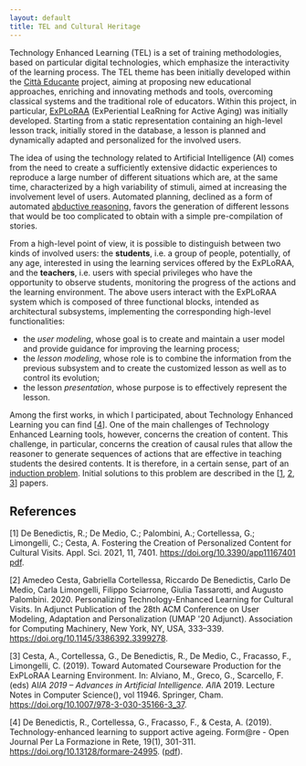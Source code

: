 ```yaml
---
layout: default
title: TEL and Cultural Heritage
---
```


Technology Enhanced Learning (TEL) is a set of training methodologies, based on particular digital technologies, which emphasize the interactivity of the learning process. The TEL theme has been initially developed within the [Città Educante](http://www.cittaeducante.it) project, aiming at proposing new educational approaches, enriching and innovating methods and tools,
overcoming classical systems and the traditional role of educators. Within this project, in particular, [ExPLoRAA](https://github.com/pstlab/ExPLoRAA) (ExPeriential LeaRning for Active Aging) was initially developed. Starting from a static representation containing an high-level lesson track, initially stored in the database, a lesson is planned and dynamically adapted and personalized for the involved users.

The idea of using the technology related to Artificial Intelligence (AI) comes from the need to create a sufficiently extensive didactic experiences to reproduce a large number of different situations which are, at the same time, characterized by a high variability of stimuli, aimed at increasing the involvement level of users. Automated planning, declined as a form of automated [abductive reasoning](/research/#abductive-reasoning), favors the generation of different lessons that would be too complicated to obtain with a simple pre-compilation of stories.

From a high-level point of view, it is possible to distinguish between two kinds of involved users: the **students**, i.e. a group of people, potentially, of any age, interested in using the learning services offered by the ExPLoRAA, and the **teachers**, i.e. users with special privileges who have the opportunity to observe students, monitoring the progress of the actions and the learning environment. The above users interact with the ExPLoRAA system which is composed of three functional blocks, intended as architectural subsystems, implementing the corresponding high-level functionalities:
 - the *user modeling*, whose goal is to create and maintain a user model and provide guidance for improving the learning process;
 - the *lesson modeling*, whose role is to combine the information from the previous subsystem and to create the customized lesson as well as to control its evolution;
 - the lesson *presentation*, whose purpose is to effectively represent the lesson.

Among the first works, in which I participated, about Technology Enhanced Learning you can find \[[4](#r4)\]. One of the main challenges of Technology Enhanced Learning tools, however, concerns the creation of content. This challenge, in particular, concerns the creation of causal rules that allow the reasoner to generate sequences of actions that are effective in teaching students the desired contents. It is therefore, in a certain sense, part of an [induction problem](/research/#inductive-reasoning). Initial solutions to this problem are described in the \[[1](#r1), [2](#r2), [3](#r3)\] papers.

## References

[<a name="r1"></a>1] De Benedictis, R.; De Medio, C.; Palombini, A.; Cortellessa, G.; Limongelli, C.; Cesta, A. Fostering the Creation of Personalized Content for Cultural Visits. Appl. Sci. 2021, 11, 7401. https://doi.org/10.3390/app11167401 [pdf](https://www.mdpi.com/2076-3417/11/16/7401/pdf?version=1628748639).

[<a name="r2"></a>2] Amedeo Cesta, Gabriella Cortellessa, Riccardo De Benedictis, Carlo De Medio, Carla Limongelli, Filippo Sciarrone, Giulia Tassarotti, and Augusto Palombini. 2020. Personalizing Technology-Enhanced Learning for Cultural Visits. In Adjunct Publication of the 28th ACM Conference on User Modeling, Adaptation and Personalization (UMAP '20 Adjunct). Association for Computing Machinery, New York, NY, USA, 333–339. https://doi.org/10.1145/3386392.3399278.

[<a name="r3"></a>3] Cesta, A., Cortellessa, G., De Benedictis, R., De Medio, C., Fracasso, F., Limongelli, C. (2019). Toward Automated Courseware Production for the ExPLoRAA Learning Environment. In: Alviano, M., Greco, G., Scarcello, F. (eds) AI*IA 2019 – Advances in Artificial Intelligence. AI*IA 2019. Lecture Notes in Computer Science(), vol 11946. Springer, Cham. https://doi.org/10.1007/978-3-030-35166-3_37.

[<a name="r4"></a>4] De Benedictis, R., Cortellessa, G., Fracasso, F., & Cesta, A. (2019). Technology-enhanced learning to support active ageing. Form@re - Open Journal Per La Formazione in Rete, 19(1), 301-311. https://doi.org/10.13128/formare-24995. ([pdf](https://doi.org/10.13128/formare-24995)).